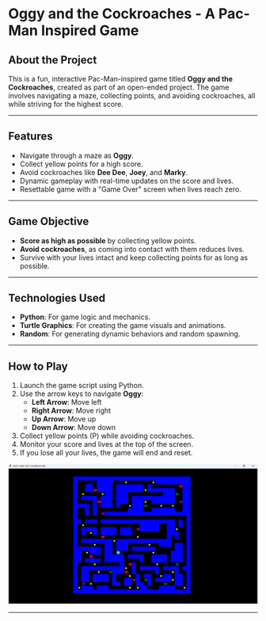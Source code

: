 # Oggy and the Cockroaches - A Pac-Man Inspired Game



## About the Project
This is a fun, interactive Pac-Man-inspired game titled **Oggy and the Cockroaches**, created as part of an open-ended project. The game involves navigating a maze, collecting points, and avoiding cockroaches, all while striving for the highest score.

---

## Features
- Navigate through a maze as **Oggy**.
- Collect yellow points for a high score.
- Avoid cockroaches like **Dee Dee**, **Joey**, and **Marky**.
- Dynamic gameplay with real-time updates on the score and lives.
- Resettable game with a "Game Over" screen when lives reach zero.

---

## Game Objective
- **Score as high as possible** by collecting yellow points.
- **Avoid cockroaches**, as coming into contact with them reduces lives.
- Survive with your lives intact and keep collecting points for as long as possible.

---

## Technologies Used
- **Python**: For game logic and mechanics.
- **Turtle Graphics**: For creating the game visuals and animations.
- **Random**: For generating dynamic behaviors and random spawning.

---

## How to Play
1. Launch the game script using Python.
2. Use the arrow keys to navigate **Oggy**:
   - **Left Arrow**: Move left
   - **Right Arrow**: Move right
   - **Up Arrow**: Move up
   - **Down Arrow**: Move down
3. Collect yellow points (P) while avoiding cockroaches.
4. Monitor your score and lives at the top of the screen.
5. If you lose all your lives, the game will end and reset.


![Sample of Gaming Environment](images/Screen.png)


---
